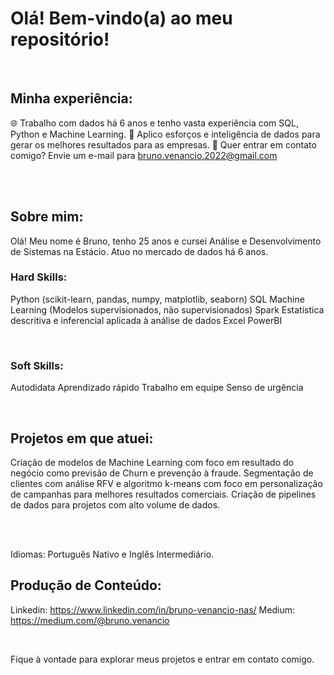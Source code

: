 # Olá! Bem-vindo(a) ao meu repositório!

<br>

## Minha experiência:
🌐 Trabalho com dados há 6 anos e tenho vasta experiência com SQL, Python e Machine Learning.
🎯 Aplico esforços e inteligência de dados para gerar os melhores resultados para as empresas.
📧 Quer entrar em contato comigo? Envie um e-mail para bruno.venancio.2022@gmail.com <br>
<br>

<br>

## Sobre mim:

Olá! Meu nome é Bruno, tenho 25 anos e cursei Análise e Desenvolvimento de Sistemas na Estácio. Atuo no mercado de dados há 6 anos.

### Hard Skills:

Python (scikit-learn, pandas, numpy, matplotlib, seaborn)
SQL
Machine Learning (Modelos supervisionados, não supervisionados)
Spark
Estatística descritiva e inferencial aplicada à análise de dados
Excel
PowerBI
<br>

<br>

### Soft Skills:

Autodidata
Aprendizado rápido
Trabalho em equipe
Senso de urgência
<br>

<br>

## Projetos em que atuei:

Criação de modelos de Machine Learning com foco em resultado do negócio como previsão de Churn e prevenção à fraude.
Segmentação de clientes com análise RFV e algoritmo k-means com foco em personalização de campanhas para melhores resultados comerciais.
Criação de pipelines de dados para projetos com alto volume de dados.

<br>

<br>

Idiomas: Português Nativo e Inglês Intermediário.

## Produção de Conteúdo:

Linkedin: https://www.linkedin.com/in/bruno-venancio-nas/
Medium: https://medium.com/@bruno.venancio

<br>

Fique à vontade para explorar meus projetos e entrar em contato comigo.
